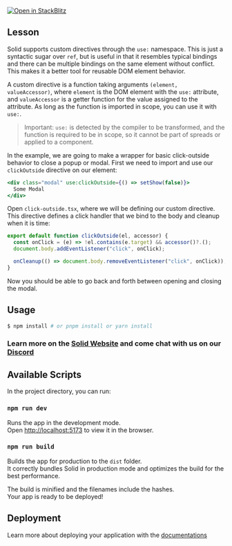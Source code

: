 [![Open in StackBlitz](https://developer.stackblitz.com/img/open_in_stackblitz.svg)](https://stackblitz.com/github/edivados/solid-tutorials/tree/main/tutorials/bindings_directives?file=src/style.css,src/click-outside.jsx,src/main.jsx)

## Lesson

Solid supports custom directives through the `use:` namespace. This is just a syntactic sugar over `ref`, but is useful in that it resembles typical bindings and there can be multiple bindings on the same element without conflict. This makes it a better tool for reusable DOM element behavior.

A custom directive is a function taking arguments `(element, valueAccessor)`, where `element` is the DOM element with the `use:` attribute, and `valueAccessor` is a getter function for the value assigned to the attribute. As long as the function is imported in scope, you can use it with `use:`.

> Important: `use:` is detected by the compiler to be transformed, and the function is required to be in scope, so it cannot be part of spreads or applied to a component.

In the example, we are going to make a wrapper for basic click-outside behavior to close a popup or modal. First we need to import and use our `clickOutside` directive on our element:

```jsx
<div class="modal" use:clickOutside={() => setShow(false)}>
  Some Modal
</div>
```

Open `click-outside.tsx`, where we will be defining our custom directive. This directive defines a click handler that we bind to the body and cleanup when it is time:

```jsx
export default function clickOutside(el, accessor) {
  const onClick = (e) => !el.contains(e.target) && accessor()?.();
  document.body.addEventListener("click", onClick);

  onCleanup(() => document.body.removeEventListener("click", onClick));
}
```

Now you should be able to go back and forth between opening and closing the modal.


## Usage

```bash
$ npm install # or pnpm install or yarn install
```

### Learn more on the [Solid Website](https://solidjs.com) and come chat with us on our [Discord](https://discord.com/invite/solidjs)

## Available Scripts

In the project directory, you can run:

### `npm run dev`

Runs the app in the development mode.<br>
Open [http://localhost:5173](http://localhost:5173) to view it in the browser.

### `npm run build`

Builds the app for production to the `dist` folder.<br>
It correctly bundles Solid in production mode and optimizes the build for the best performance.

The build is minified and the filenames include the hashes.<br>
Your app is ready to be deployed!

## Deployment

Learn more about deploying your application with the [documentations](https://vitejs.dev/guide/static-deploy.html)
